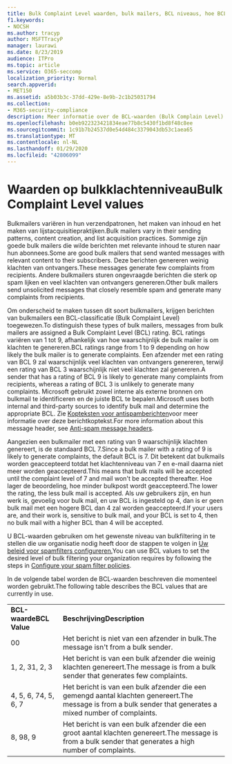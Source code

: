 ```yaml
---
title: Bulk Complaint Level waarden, bulk mailers, BCL niveaus, hoe BCL werkt, BCL ratings, Antispam, Antispam header, bulk mail filtering, stop bulk mail
f1.keywords:
- NOCSH
ms.author: tracyp
author: MSFTTracyP
manager: laurawi
ms.date: 8/23/2019
audience: ITPro
ms.topic: article
ms.service: O365-seccomp
localization_priority: Normal
search.appverid:
- MET150
ms.assetid: a5b03b3c-37dd-429e-8e9b-2c1b25031794
ms.collection:
- M365-security-compliance
description: Meer informatie over de BCL-waarden (Bulk Complain Level) in Office 365.
ms.openlocfilehash: b0eb922323421834eae77b8c5430f1bd8f48c8ee
ms.sourcegitcommit: 1c91b7b24537d0e54d484c3379043db53c1aea65
ms.translationtype: MT
ms.contentlocale: nl-NL
ms.lasthandoff: 01/29/2020
ms.locfileid: "42806099"
---
```

# <a name="bulk-complaint-level-values"></a><span data-ttu-id="bc645-103">Waarden op bulkklachtenniveau</span><span class="sxs-lookup"><span data-stu-id="bc645-103">Bulk Complaint Level values</span></span>

<span data-ttu-id="bc645-104">Bulkmailers variëren in hun verzendpatronen, het maken van inhoud en het maken van lijstacquisitiepraktijken.</span><span class="sxs-lookup"><span data-stu-id="bc645-104">Bulk mailers vary in their sending patterns, content creation, and list acquisition practices.</span></span> <span data-ttu-id="bc645-105">Sommige zijn goede bulk mailers die wilde berichten met relevante inhoud te sturen naar hun abonnees.</span><span class="sxs-lookup"><span data-stu-id="bc645-105">Some are good bulk mailers that send wanted messages with relevant content to their subscribers.</span></span> <span data-ttu-id="bc645-106">Deze berichten genereren weinig klachten van ontvangers.</span><span class="sxs-lookup"><span data-stu-id="bc645-106">These messages generate few complaints from recipients.</span></span> <span data-ttu-id="bc645-107">Andere bulkmailers sturen ongevraagde berichten die sterk op spam lijken en veel klachten van ontvangers genereren.</span><span class="sxs-lookup"><span data-stu-id="bc645-107">Other bulk mailers send unsolicited messages that closely resemble spam and generate many complaints from recipients.</span></span>

<span data-ttu-id="bc645-108">Om onderscheid te maken tussen dit soort bulkmailers, krijgen berichten van bulkmailers een BCL-classificatie (Bulk Complaint Level) toegewezen.</span><span class="sxs-lookup"><span data-stu-id="bc645-108">To distinguish these types of bulk mailers, messages from bulk mailers are assigned a Bulk Complaint Level (BCL) rating.</span></span> <span data-ttu-id="bc645-109">BCL ratings variëren van 1 tot 9, afhankelijk van hoe waarschijnlijk de bulk mailer is om klachten te genereren.</span><span class="sxs-lookup"><span data-stu-id="bc645-109">BCL ratings range from 1 to 9 depending on how likely the bulk mailer is to generate complaints.</span></span> <span data-ttu-id="bc645-110">Een afzender met een rating van BCL 9 zal waarschijnlijk veel klachten van ontvangers genereren, terwijl een rating van BCL 3 waarschijnlijk niet veel klachten zal genereren.</span><span class="sxs-lookup"><span data-stu-id="bc645-110">A sender that has a rating of BCL 9 is likely to generate many complaints from recipients, whereas a rating of BCL 3 is unlikely to generate many complaints.</span></span> <span data-ttu-id="bc645-111">Microsoft gebruikt zowel interne als externe bronnen om bulkmail te identificeren en de juiste BCL te bepalen.</span><span class="sxs-lookup"><span data-stu-id="bc645-111">Microsoft uses both internal and third-party sources to identify bulk mail and determine the appropriate BCL.</span></span> <span data-ttu-id="bc645-112">Zie [Kopteksten voor antispamberichten](anti-spam-message-headers.md)voor meer informatie over deze berichtkoptekst.</span><span class="sxs-lookup"><span data-stu-id="bc645-112">For more information about this message header, see [Anti-spam message headers](anti-spam-message-headers.md).</span></span>

<span data-ttu-id="bc645-113">Aangezien een bulkmailer met een rating van 9 waarschijnlijk klachten genereert, is de standaard BCL 7.</span><span class="sxs-lookup"><span data-stu-id="bc645-113">Since a bulk mailer with a rating of 9 is likely to generate complaints, the default BCL is 7.</span></span> <span data-ttu-id="bc645-114">Dit betekent dat bulkmails worden geaccepteerd totdat het klachtenniveau van 7 en e-mail daarna niet meer worden geaccepteerd.</span><span class="sxs-lookup"><span data-stu-id="bc645-114">This means that bulk mails will be accepted until the complaint level of 7 and mail won't be accepted thereafter.</span></span> <span data-ttu-id="bc645-115">Hoe lager de beoordeling, hoe minder bulkpost wordt geaccepteerd.</span><span class="sxs-lookup"><span data-stu-id="bc645-115">The lower the rating, the less bulk mail is accepted.</span></span> <span data-ttu-id="bc645-116">Als uw gebruikers zijn, en hun werk is, gevoelig voor bulk mail, en uw BCL is ingesteld op 4, dan is er geen bulk mail met een hogere BCL dan 4 zal worden geaccepteerd.</span><span class="sxs-lookup"><span data-stu-id="bc645-116">If your users are, and their work is, sensitive to bulk mail, and your BCL is set to 4, then no bulk mail with a higher BCL than 4 will be accepted.</span></span>

<span data-ttu-id="bc645-117">U BCL-waarden gebruiken om het gewenste niveau van bulkfiltering in te stellen die uw organisatie nodig heeft door de stappen te volgen in [Uw beleid voor spamfilters configureren.](configure-your-spam-filter-policies.md)</span><span class="sxs-lookup"><span data-stu-id="bc645-117">You can use BCL values to set the desired level of bulk filtering your organization requires by following the steps in [Configure your spam filter policies](configure-your-spam-filter-policies.md).</span></span>

<span data-ttu-id="bc645-118">In de volgende tabel worden de BCL-waarden beschreven die momenteel worden gebruikt.</span><span class="sxs-lookup"><span data-stu-id="bc645-118">The following table describes the BCL values that are currently in use.</span></span>

|||
|:-----|:-----|
|<span data-ttu-id="bc645-119">**BCL-waarde**</span><span class="sxs-lookup"><span data-stu-id="bc645-119">**BCL Value**</span></span>|<span data-ttu-id="bc645-120">**Beschrijving**</span><span class="sxs-lookup"><span data-stu-id="bc645-120">**Description**</span></span>|
|<span data-ttu-id="bc645-121">0</span><span class="sxs-lookup"><span data-stu-id="bc645-121">0</span></span>|<span data-ttu-id="bc645-122">Het bericht is niet van een afzender in bulk.</span><span class="sxs-lookup"><span data-stu-id="bc645-122">The message isn't from a bulk sender.</span></span>|
|<span data-ttu-id="bc645-123">1, 2, 3</span><span class="sxs-lookup"><span data-stu-id="bc645-123">1, 2, 3</span></span>|<span data-ttu-id="bc645-124">Het bericht is van een bulk afzender die weinig klachten genereert.</span><span class="sxs-lookup"><span data-stu-id="bc645-124">The message is from a bulk sender that generates few complaints.</span></span>|
|<span data-ttu-id="bc645-125">4, 5, 6, 7</span><span class="sxs-lookup"><span data-stu-id="bc645-125">4, 5, 6, 7</span></span>|<span data-ttu-id="bc645-126">Het bericht is van een bulk afzender die een gemengd aantal klachten genereert.</span><span class="sxs-lookup"><span data-stu-id="bc645-126">The message is from a bulk sender that generates a mixed number of complaints.</span></span>|
|<span data-ttu-id="bc645-127">8, 9</span><span class="sxs-lookup"><span data-stu-id="bc645-127">8, 9</span></span>|<span data-ttu-id="bc645-128">Het bericht is van een bulk afzender die een groot aantal klachten genereert.</span><span class="sxs-lookup"><span data-stu-id="bc645-128">The message is from a bulk sender that generates a high number of complaints.</span></span>|
